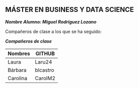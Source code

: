 ## MÁSTER EN BUSINESS Y DATA SCIENCE

***Nombre Alumno: Miguel Rodríguez Lozano***

Compañeros de clase a los que se ha seguido:

***Compañeros de clase***

| Nombres | GITHUB |
|---------|--------|
|  Laura  | Laru24 |
| Bárbara |blcastro|
| Carolina| CarolM2|

